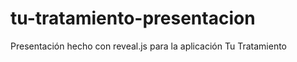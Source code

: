 tu-tratamiento-presentacion
===========================

Presentación hecho con reveal.js para la aplicación Tu Tratamiento
